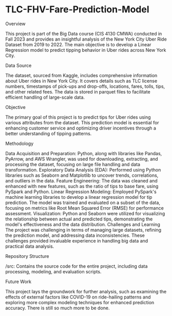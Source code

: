 # TLC-FHV-Fare-Prediction-Model

Overview

This project is part of the Big Data course (CIS 4130 CMWA) conducted in Fall 2023 and provides an insightful analysis of the New York City Uber Ride Dataset from 2019 to 2022. The main objective is to develop a Linear Regression model to predict tipping behavior in Uber rides across New York City.

Data Source

The dataset, sourced from Kaggle, includes comprehensive information about Uber rides in New York City. It covers details such as TLC license numbers, timestamps of pick-ups and drop-offs, locations, fares, tolls, tips, and other related fees. The data is stored in parquet files to facilitate efficient handling of large-scale data.

Objective

The primary goal of this project is to predict tips for Uber rides using various attributes from the dataset. This prediction model is essential for enhancing customer service and optimizing driver incentives through a better understanding of tipping patterns.

Methodology

Data Acquisition and Preparation: Python, along with libraries like Pandas, PyArrow, and AWS Wrangler, was used for downloading, extracting, and processing the dataset, focusing on large file handling and data transformation. Exploratory Data Analysis (EDA): Performed using Python libraries such as Seaborn and Matplotlib to uncover trends, correlations, and outliers in the data. Feature Engineering: The data was cleaned and enhanced with new features, such as the ratio of tips to base fare, using PySpark and Python. Linear Regression Modeling: Employed PySpark's machine learning libraries to develop a linear regression model for tip prediction. The model was trained and evaluated on a subset of the data, focusing on metrics like Root Mean Squared Error (RMSE) for performance assessment. Visualization: Python and Seaborn were utilized for visualizing the relationship between actual and predicted tips, demonstrating the model's effectiveness and the data distribution. Challenges and Learning The project was challenging in terms of managing large datasets, refining the prediction model, and addressing data inconsistencies. These challenges provided invaluable experience in handling big data and practical data analysis.

Repository Structure

/src: Contains the source code for the entire project, including data processing, modeling, and evaluation scripts.

Future Work

This project lays the groundwork for further analysis, such as examining the effects of external factors like COVID-19 on ride-hailing patterns and exploring more complex modeling techniques for enhanced prediction accuracy. There is still so much more to be done.
